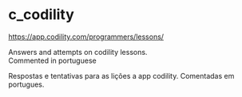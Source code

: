 # c_codility

https://app.codility.com/programmers/lessons/

Answers and attempts on codility lessons.  
Commented in portuguese

Respostas e tentativas para as lições a app codility. 
Comentadas em portugues. 

